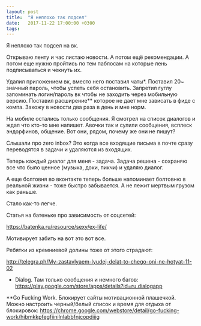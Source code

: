```yaml
---
layout: post
title:  "Я неплохо так подсел"
date:   2017-11-22 17:00:00 +0300
tags:   
---
```


Я неплохо так подсел на вк. 

Открываю ленту и час листаю новости. А потом ещё рекомендации. А потом еще нужно пройтись по тем паблосам на которые лень подписываться и чекнуть их. 

<!--excerpt-->

Удалил приложением вк, вместо него поставил чаты*. Поставил 20~ значный пароль, чтобы успеть себя остановить. Запретил гуглу запоминать логин/пароль вк чтобы не заходить через мобильную версию. Поставил расширение** которое не дает мне зависать в фиде с компа. Захожу в новости два раза в день и мне норм. 

На мобиле остались только сообщения. Я смотрел на список диалогов и ждал что кто-то мне напишет. Авочки так и сулили сообщения, всплеск эндорфинов, общение. Вот они, рядом, почему же они не пишут? 

Слышали про zero inbox? Это когда все входящие письма в почте сразу переводятся в задачи и удаляются из входящих. 

Теперь каждый диалог для меня - задача. Задача решена - сохраняю все что было ценное (музыка, доки, пикчи) и удаляю диалог. 

А еще болтовня во вконтакте теперь больше напоминает болтовню в реальной жизни - тоже быстро забывается. А не лежит мертвым грузом как раньше.

Стало как-то легче. 

Статья на батеньке про зависимость от соцсетей: 

https://batenka.ru/resource/sexy/ex-life/ 

Мотивирует забить на вот это вот все. 

Ребятки из кремниевой долины тоже от этого страдают: 

http://telegra.ph/My-zastavlyaem-lyudej-delat-to-chego-oni-ne-hotyat-11-02 

* Dialog. Там только сообщения и немного багов: https://play.google.com/store/apps/details?id=ru.dialogapp 

**Go Fucking Work. Блокирует сайты мотивационной плашечкой. Можно настроить черный/белый список и время для отдыха от блокировок: https://chrome.google.com/webstore/detail/go-fucking-work/hibmkkpfegfiinilnlabbfnjcopdiiig
